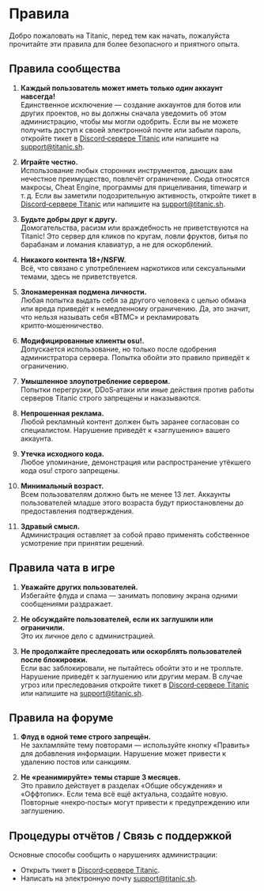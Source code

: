 # Правила

Добро пожаловать на Titanic, перед тем как начать, пожалуйста прочитайте эти правила для более безопасного и приятного опыта.

## Правила сообщества

1. **Каждый пользователь может иметь только *один* аккаунт навсегда!**  
   Единственное исключение — создание аккаунтов для ботов или других проектов, но вы должны сначала уведомить об этом администрацию, чтобы мы могли одобрить. Если вы не можете получить доступ к своей электронной почте или забыли пароль, откройте тикет в [Discord‑сервере Titanic](https://discord.gg/qryYG2C5nc) или напишите на [support@titanic.sh](mailto:support@titanic.sh).

2. **Играйте честно.**  
   Использование любых сторонних инструментов, дающих вам нечестное преимущество, повлечёт ограничение. Сюда относятся макросы, Cheat Engine, программы для прицеливания, timewarp и т. д. Если вы заметили подозрительную активность, откройте тикет в [Discord‑сервере Titanic](https://discord.gg/qryYG2C5nc) или напишите на [support@titanic.sh](mailto:support@titanic.sh).

3. **Будьте добры друг к другу.**  
   Домогательства, расизм или враждебность не приветствуются на Titanic! Это сервер для кликов по кругам, ловли фруктов, битья по барабанам и ломания клавиатур, а не для оскорблений.

4. **Никакого контента 18+/NSFW.**  
   Всё, что связано с употреблением наркотиков или сексуальными темами, здесь не приветствуется.

5. **Злонамеренная подмена личности.**  
   Любая попытка выдать себя за другого человека с целью обмана или вреда приведёт к немедленному ограничению. Да, это значит, что нельзя называть себя «BTMC» и рекламировать крипто‑мошенничество.

6. **Модифицированные клиенты osu!.**  
   Допускается использование, но только после одобрения администратора сервера. Попытка обойти это правило приведёт к ограничению.

7. **Умышленное злоупотребление сервером.**  
   Попытки перегрузки, DDoS‑атаки или иные действия против работы серверов Titanic строго запрещены и наказываются.

8. **Непрошенная реклама.**  
   Любой рекламный контент должен быть заранее согласован со специалистом. Нарушение приведёт к «заглушению» вашего аккаунта.

9. **Утечка исходного кода.**  
   Любое упоминание, демонстрация или распространение утёкшего кода osu! строго запрещены.

10. **Минимальный возраст.**  
   Всем пользователям должно быть не менее 13 лет. Аккаунты пользователей младше этого возраста будут приостановлены до предоставления подтверждения.

11. **Здравый смысл.**  
   Администрация оставляет за собой право применять собственное усмотрение при принятии решений.

## Правила чата в игре

1. **Уважайте других пользователей.**  
   Избегайте флуда и спама — занимать половину экрана одними сообщениями раздражает.

2. **Не обсуждайте пользователей, если их заглушили или ограничили.**  
   Это их личное дело с администрацией.

3. **Не продолжайте преследовать или оскорблять пользователей после блокировки.**  
   Если вас заблокировали, не пытайтесь обойти это и не тролльте. Нарушение приведёт к заглушению или другим мерам. В случае угроз или преследования откройте тикет в [Discord‑сервере Titanic](https://discord.gg/qryYG2C5nc) или напишите на [support@titanic.sh](mailto:support@titanic.sh).

## Правила на форуме

1. **Флуд в одной теме строго запрещён.**  
   Не захламляйте тему повторами — используйте кнопку «Править» для добавления информации. Нарушение может привести к удалению постов или санкциям.

2. **Не «реанимируйте» темы старше 3 месяцев.**  
   Это правило действует в разделах «Общие обсуждения» и «Оффтопик». Если тема всё ещё актуальна, создайте новую. Повторные «некро‑посты» могут привести к предупреждению или заглушению.

## Процедуры отчётов / Связь с поддержкой

Основные способы сообщить о нарушениях администрации:

- Открыть тикет в [Discord‑сервере Titanic](https://discord.gg/qryYG2C5nc).  
- Написать на электронную почту [support@titanic.sh](mailto:support@titanic.sh).
